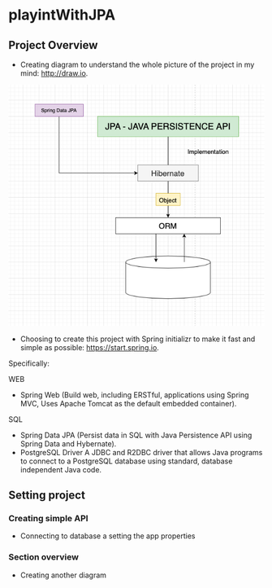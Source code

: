 # playintWithJPA

## Project Overview

- Creating diagram to understand the whole picture of the project in my mind: http://draw.io.

![](img/playingWIthJPADiagram.png)

- Choosing to create this project with Spring initializr to make it fast and simple as possible: https://start.spring.io.

Specifically:

WEB
- Spring Web (Build web, including ERSTful, applications using Spring MVC, Uses Apache Tomcat as the default embedded container).

SQL
- Spring Data JPA (Persist data in SQL with Java Persistence API using Spring Data and Hybernate).
- PostgreSQL Driver
  A JDBC and R2DBC driver that allows Java programs to connect to a PostgreSQL database using standard, database independent Java code.

## Setting project

### Creating simple API

- Connecting to database a setting the app properties

### Section overview

- Creating another diagram